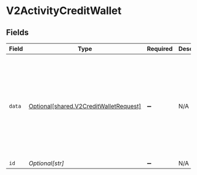 # V2ActivityCreditWallet


## Fields

| Field                                                                                       | Type                                                                                        | Required                                                                                    | Description                                                                                 | Example                                                                                     |
| ------------------------------------------------------------------------------------------- | ------------------------------------------------------------------------------------------- | ------------------------------------------------------------------------------------------- | ------------------------------------------------------------------------------------------- | ------------------------------------------------------------------------------------------- |
| `data`                                                                                      | [Optional[shared.V2CreditWalletRequest]](../../models/shared/v2creditwalletrequest.md)      | :heavy_minus_sign:                                                                          | N/A                                                                                         | {<br/>"amount": {<br/>"asset": "USD/2",<br/>"amount": 100<br/>},<br/>"metadata": {<br/>"key": ""<br/>},<br/>"sources": []<br/>} |
| `id`                                                                                        | *Optional[str]*                                                                             | :heavy_minus_sign:                                                                          | N/A                                                                                         |                                                                                             |